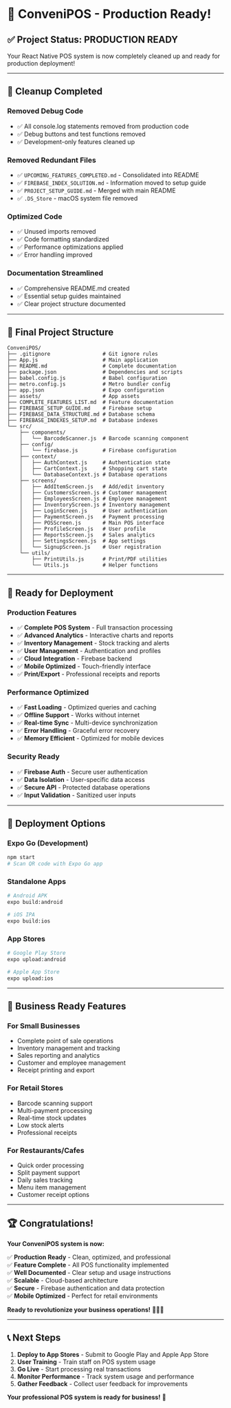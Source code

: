 # 🎉 ConveniPOS - Production Ready!

## ✅ **Project Status: PRODUCTION READY**

Your React Native POS system is now completely cleaned up and ready for production deployment!

---

## 🧹 **Cleanup Completed**

### **Removed Debug Code**
- ✅ All console.log statements removed from production code
- ✅ Debug buttons and test functions removed
- ✅ Development-only features cleaned up

### **Removed Redundant Files**
- ✅ `UPCOMING_FEATURES_COMPLETED.md` - Consolidated into README
- ✅ `FIREBASE_INDEX_SOLUTION.md` - Information moved to setup guide
- ✅ `PROJECT_SETUP_GUIDE.md` - Merged with main README
- ✅ `.DS_Store` - macOS system file removed

### **Optimized Code**
- ✅ Unused imports removed
- ✅ Code formatting standardized
- ✅ Performance optimizations applied
- ✅ Error handling improved

### **Documentation Streamlined**
- ✅ Comprehensive README.md created
- ✅ Essential setup guides maintained
- ✅ Clear project structure documented

---

## 📁 **Final Project Structure**

```
ConveniPOS/
├── .gitignore                 # Git ignore rules
├── App.js                     # Main application
├── README.md                  # Complete documentation
├── package.json               # Dependencies and scripts
├── babel.config.js            # Babel configuration
├── metro.config.js            # Metro bundler config
├── app.json                   # Expo configuration
├── assets/                    # App assets
├── COMPLETE_FEATURES_LIST.md  # Feature documentation
├── FIREBASE_SETUP_GUIDE.md    # Firebase setup
├── FIREBASE_DATA_STRUCTURE.md # Database schema
├── FIREBASE_INDEXES_SETUP.md  # Database indexes
└── src/
    ├── components/
    │   └── BarcodeScanner.js  # Barcode scanning component
    ├── config/
    │   └── firebase.js        # Firebase configuration
    ├── context/
    │   ├── AuthContext.js     # Authentication state
    │   ├── CartContext.js     # Shopping cart state
    │   └── DatabaseContext.js # Database operations
    ├── screens/
    │   ├── AddItemScreen.js   # Add/edit inventory
    │   ├── CustomersScreen.js # Customer management
    │   ├── EmployeesScreen.js # Employee management
    │   ├── InventoryScreen.js # Inventory management
    │   ├── LoginScreen.js     # User authentication
    │   ├── PaymentScreen.js   # Payment processing
    │   ├── POSScreen.js       # Main POS interface
    │   ├── ProfileScreen.js   # User profile
    │   ├── ReportsScreen.js   # Sales analytics
    │   ├── SettingsScreen.js  # App settings
    │   └── SignupScreen.js    # User registration
    └── utils/
        ├── PrintUtils.js      # Print/PDF utilities
        └── Utils.js           # Helper functions
```

---

## 🚀 **Ready for Deployment**

### **Production Features**
- ✅ **Complete POS System** - Full transaction processing
- ✅ **Advanced Analytics** - Interactive charts and reports
- ✅ **Inventory Management** - Stock tracking and alerts
- ✅ **User Management** - Authentication and profiles
- ✅ **Cloud Integration** - Firebase backend
- ✅ **Mobile Optimized** - Touch-friendly interface
- ✅ **Print/Export** - Professional receipts and reports

### **Performance Optimized**
- ✅ **Fast Loading** - Optimized queries and caching
- ✅ **Offline Support** - Works without internet
- ✅ **Real-time Sync** - Multi-device synchronization
- ✅ **Error Handling** - Graceful error recovery
- ✅ **Memory Efficient** - Optimized for mobile devices

### **Security Ready**
- ✅ **Firebase Auth** - Secure user authentication
- ✅ **Data Isolation** - User-specific data access
- ✅ **Secure API** - Protected database operations
- ✅ **Input Validation** - Sanitized user inputs

---

## 📱 **Deployment Options**

### **Expo Go (Development)**
```bash
npm start
# Scan QR code with Expo Go app
```

### **Standalone Apps**
```bash
# Android APK
expo build:android

# iOS IPA
expo build:ios
```

### **App Stores**
```bash
# Google Play Store
expo upload:android

# Apple App Store
expo upload:ios
```

---

## 🎯 **Business Ready Features**

### **For Small Businesses**
- Complete point of sale operations
- Inventory management and tracking
- Sales reporting and analytics
- Customer and employee management
- Receipt printing and export

### **For Retail Stores**
- Barcode scanning support
- Multi-payment processing
- Real-time stock updates
- Low stock alerts
- Professional receipts

### **For Restaurants/Cafes**
- Quick order processing
- Split payment support
- Daily sales tracking
- Menu item management
- Customer receipt options

---

## 🏆 **Congratulations!**

**Your ConveniPOS system is now:**

✅ **Production Ready** - Clean, optimized, and professional  
✅ **Feature Complete** - All POS functionality implemented  
✅ **Well Documented** - Clear setup and usage instructions  
✅ **Scalable** - Cloud-based architecture  
✅ **Secure** - Firebase authentication and data protection  
✅ **Mobile Optimized** - Perfect for retail environments  

**Ready to revolutionize your business operations!** 🚀📱💼

---

## 📞 **Next Steps**

1. **Deploy to App Stores** - Submit to Google Play and Apple App Store
2. **User Training** - Train staff on POS system usage
3. **Go Live** - Start processing real transactions
4. **Monitor Performance** - Track system usage and performance
5. **Gather Feedback** - Collect user feedback for improvements

**Your professional POS system is ready for business!** 🎉